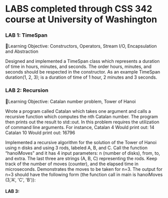<h1> LABS completed through CSS 342 course at University of Washington </h1>
<h3>LAB 1: TimeSpan </h3>
<p> 📌Learning Objective: Constructors, Operators, Stream I/O, Encapsulation and Abstraction </p>

Designed and implemented a TimeSpan class which represents a duration of time in hours, minutes,
and seconds. The order hours, minutes, and seconds should be respected in the constructor.
As an example
TimeSpan duration(1, 2, 3);
is a duration of time of 1 hour, 2 minutes and 3 seconds.

<h3>LAB 2: Recursion </h3>
<p> 📌Learning Objective: Catalan number problem, Tower of Hanoi</p>

Wrote a program called Catalan which takes one argument and calls a recursive function which
computes the nth Catalan number. The program then prints out the result to std::out.
In this problem requires the utilization of command line arguments.
For instance,
Catalan 4
Would print out: 14
Catalan 10
Would print out: 16796

<p> Implemented a recursive algorithm for the solution of the Tower of Hanoi using n disks and using
3 rods, labeled A, B, and C. Call the function “hanoiMoves” and it has 4 input
parameters: n (number of disks), from, to, and extra. The last three are strings (A, B, C)
representing the rods. Keep track of the number of moves (counter), and the elapsed time in
microseconds. Demonstrates the moves to be taken for n=3.
The output for n=3 should have the following form (the function call in main is hanoiMoves
(3,'A', 'C', 'B')):</p>


<h4>LAB 3: </h4>
